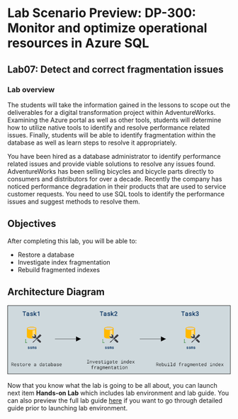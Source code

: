 # Lab Scenario Preview: DP-300: Monitor and optimize operational resources in Azure SQL 

## Lab07: Detect and correct fragmentation issues

### Lab overview

The students will take the information gained in the lessons to scope out the deliverables for a digital transformation project within AdventureWorks. Examining the Azure portal as well as other tools, students will determine how to utilize native tools to identify and resolve performance related issues. Finally, students will be able to identify fragmentation within the database as well as learn steps to resolve it appropriately.

You have been hired as a database administrator to identify performance related issues and provide viable solutions to resolve any issues found. AdventureWorks has been selling bicycles and bicycle parts directly to consumers and distributors for over a decade. Recently the company has noticed performance degradation in their products that are used to service customer requests. You need to use SQL tools to identify the performance issues and suggest methods to resolve them.

## Objectives

After completing this lab, you will be able to:

- Restore a database
- Investigate index fragmentation
- Rebuild fragmented indexes

## Architecture Diagram

![](../images/preview07.png)

Now that you know what the lab is going to be all about, you can launch next item **Hands-on Lab** which includes lab environment and lab guide. You can also preview the full lab guide [here](https://experience.cloudlabs.ai/#/labguidepreview/5f2fa46f-171b-47c3-a1a3-ff64f045273b) if you want to go through detailed guide prior to launching lab environment.  